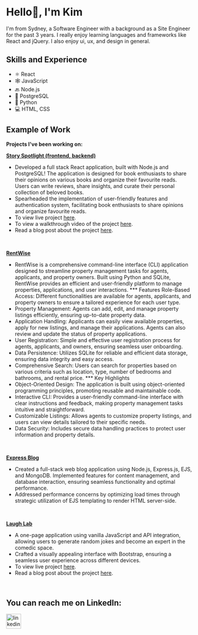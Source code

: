 # Hello👋, I'm Kim
I'm from Sydney, a Software Engineer with a background as a Site Engineer for the past 3 years. I really enjoy learning languages and frameworks like React and jQuery. I also enjoy ui, ux, and design in general.

## Skills and Experience
* ⚛ React
* 🕸 JavaScript
* 🔙 Node.js
* 📅 PostgreSQL
* 🐍 Python
* 💻 HTML, CSS

## Example of Work

**Projects I've been working on:**

**[Story Spotlight (frontend, ](https://github.com/KimSengThai/StorySpotlight-Frontend) [backend)](https://github.com/KimSengThai/StorySpotlight-Backend)**
- Developed a full stack React application, built with Node.js and PostgreSQL! The application is designed for book enthusiasts to share their opinions on various books and organize their favourite reads. Users can write reviews, share insights, and curate their personal collection of beloved books.
- Spearheaded the implementation of user-friendly features and authentication system, facilitating book enthusiasts to share opinions and organize favourite reads.
- To view live project [here](https://storyspotlight-frontend.onrender.com/).
- To view a walkthrough video of the project [here](https://youtu.be/Fzl2VZwufkQ).
- Read a blog post about the project [here](https://medium.com/@tksthebest3/storyspotlight-my-full-stack-project-a41504bbd929).
<br>

**[RentWise](https://github.com/KimSengThai/RentWise)**
- RentWise is a comprehensive command-line interface (CLI) application designed to streamline property management tasks for agents, applicants, and property owners. Built using Python and SQLite, RentWise provides an efficient and user-friendly platform to manage properties, applications, and user interactions.
*** Features
Role-Based Access: Different functionalities are available for agents, applicants, and property owners to ensure a tailored experience for each user type.
- Property Management: Agents can add, edit, and manage property listings efficiently, ensuring up-to-date property data.
- Application Handling: Applicants can easily view available properties, apply for new listings, and manage their applications. Agents can also review and update the status of property applications.
- User Registration: Simple and effective user registration process for agents, applicants, and owners, ensuring seamless user onboarding.
- Data Persistence: Utilizes SQLite for reliable and efficient data storage, ensuring data integrity and easy access.
- Comprehensive Search: Users can search for properties based on various criteria such as location, type, number of bedrooms and bathrooms, and rental price.
*** Key Highlights
- Object-Oriented Design: The application is built using object-oriented programming principles, promoting reusable and maintainable code.
- Interactive CLI: Provides a user-friendly command-line interface with clear instructions and feedback, making property management tasks intuitive and straightforward.
- Customizable Listings: Allows agents to customize property listings, and users can view details tailored to their specific needs.
- Data Security: Includes secure data handling practices to protect user information and property details.
<br>

**[Express Blog](https://github.com/KimSengThai/Express-Blog)**
- Created a full-stack web blog application using Node.js, Express.js, EJS, and MongoDB. Implemented features for content management, and database interaction, ensuring seamless functionality and optimal performance.
- Addressed performance concerns by optimizing load times through strategic utilization of EJS templating to render HTML server-side.
<br>

**[Laugh Lab](https://github.com/KimSengThai/Laugh-Lab)**
- A one-page application using vanilla JavaScript and API integration, allowing users to generate random jokes and become an expert in the comedic space.
- Crafted a visually appealing interface with Bootstrap, ensuring a seamless user experience across different devices.
- To view live project [here](https://jokefrontendapi.netlify.app/).
- Read a blog post about the project [here](https://medium.com/p/49d838725816).
<br>



## You can reach me on LinkedIn:
[<img src='https://cdn.jsdelivr.net/npm/simple-icons@3.0.1/icons/linkedin.svg' alt='linkedin' height='40'>](https://www.linkedin.com/in/kimseng-thai/)  
